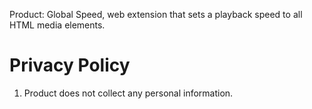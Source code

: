 
Product: Global Speed, web extension that sets a playback speed to all HTML media elements. 

# Privacy Policy 
1. Product does not collect any personal information. 

